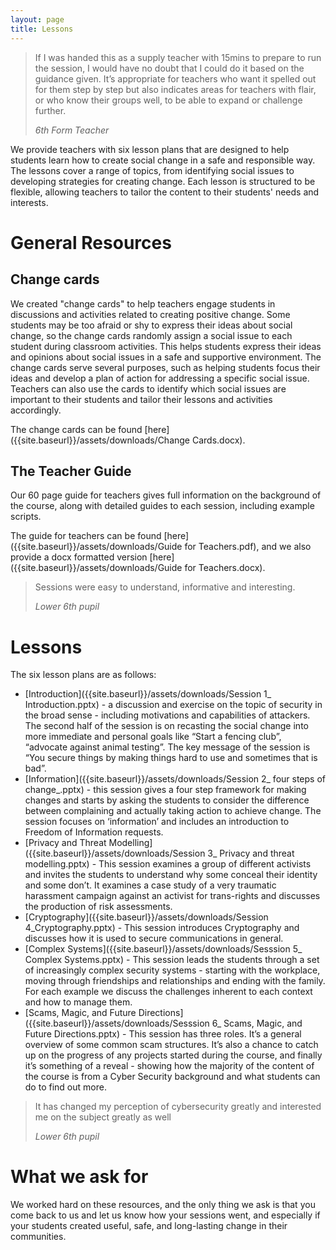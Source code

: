 ```yaml
---
layout: page
title: Lessons
---
```



> If I was handed this as a supply teacher with 15mins to prepare to run the session, I would have no doubt that I could do it based on the guidance given. It’s appropriate for teachers who want it spelled out for them step by step but also indicates areas for teachers with flair, or who know their groups well, to be able to expand or challenge further. 
> 
> _6th Form Teacher_


We provide teachers with six lesson plans that are designed to help students learn how to create social change in a safe and responsible way. The lessons cover a range of topics, from identifying social issues to developing strategies for creating change. Each lesson is structured to be flexible, allowing teachers to tailor the content to their students' needs and interests.

# General Resources 
##  Change cards 

We created "change cards" to help teachers engage students in discussions and activities related to creating positive change. Some students may be too afraid or shy to express their ideas about social change, so the change cards randomly assign a social issue to each student during classroom activities. This helps students express their ideas and opinions about social issues in a safe and supportive environment. The change cards serve several purposes, such as helping students focus their ideas and develop a plan of action for addressing a specific social issue. Teachers can also use the cards to identify which social issues are important to their students and tailor their lessons and activities accordingly. 

The change cards can be found [here]({{site.baseurl}}/assets/downloads/Change Cards.docx). 

##  The Teacher Guide  

Our 60 page guide for teachers gives full information on the background of the course, along with detailed guides to each session, including example scripts. 

The guide for teachers can be found [here]({{site.baseurl}}/assets/downloads/Guide for Teachers.pdf), and we also provide a docx formatted version [here]({{site.baseurl}}/assets/downloads/Guide for Teachers.docx).

> Sessions were easy to understand, informative and interesting.
> 
> _Lower 6th pupil_ 




# Lessons 
The six lesson plans are as follows: 
* [Introduction]({{site.baseurl}}/assets/downloads/Session 1_ Introduction.pptx) - a discussion and exercise on the topic of security in the broad sense - including motivations and capabilities of attackers. The second half of the session is on recasting the social change into more immediate and personal goals like “Start a fencing club”, “advocate against animal testing”. The key message of the session is “You secure things by making things hard to use and sometimes that is bad”. 
* [Information]({{site.baseurl}}/assets/downloads/Session 2_ four steps of change_.pptx) - this session gives a four step framework for making changes and starts by asking the students to consider the difference between complaining and actually taking action to achieve change.  The session focuses on ‘information’ and includes an introduction to Freedom of Information requests. 
* [Privacy and Threat Modelling]({{site.baseurl}}/assets/downloads/Session 3_ Privacy and threat modelling.pptx) - This session examines a group of different activists and invites the students to understand why some conceal their identity and some don’t.  It examines a case study of a very traumatic harassment campaign against an activist for trans-rights and discusses the production of risk assessments.
* [Cryptography]({{site.baseurl}}/assets/downloads/Session 4_Cryptography.pptx) - This session introduces Cryptography and discusses how it is used to secure communications in general.  
* [Complex Systems]({{site.baseurl}}/assets/downloads/Sesssion 5_ Complex Systems.pptx) - This session leads the students through a set of increasingly complex security systems - starting with the workplace, moving through friendships and relationships and ending with the family.  For each example we discuss the challenges inherent  to each context and how to manage them.
* [Scams, Magic, and Future Directions]({{site.baseurl}}/assets/downloads/Sesssion 6_ Scams, Magic, and Future Directions.pptx) - This session has three roles. It’s a general overview of some common scam structures. It’s also a chance to catch up on the progress of any projects started during the course, and finally it’s something of a reveal - showing how the majority of the content of the course is from a Cyber Security background and what students can do to find out more.   





> It has changed my perception of cybersecurity greatly and interested me on the subject greatly as well
> 
> _Lower 6th pupil_ 


# What we ask for
We worked hard on these resources, and the only thing we ask is that you come back to us and let us know how your sessions went, and especially if your students created useful, safe, and long-lasting change in their communities. 



